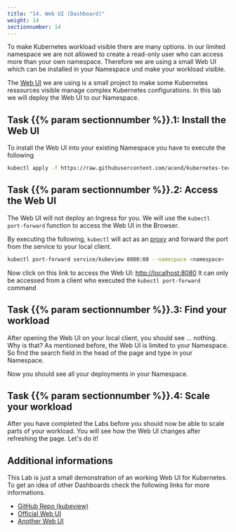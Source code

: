 ```yaml
---
title: "14. Web UI (Dashboard)"
weight: 14
sectionnumber: 14
---
```



To make Kubernetes workload visible there are many options. In our limited namespace we are not allowed to create a read-only user who can access more than your own namespace. Therefore we are using a small Web UI which can be installed in your Namespace und make your workload visible.

The [Web UI](http://kubeview.benco.io/) we are using is a small project to make some Kubernetes ressources visible manage complex Kubernetes configurations.
In this lab we will deploy the Web UI to our Namespace.


## Task {{% param sectionnumber %}}.1: Install the Web UI

To install the Web UI into your existing Namespace you have to execute the following

```bash
kubectl apply -f https://raw.githubusercontent.com/acend/kubernetes-techlab/master/content/en/docs/14.0/dashboard.yaml --namespace <namespace>
```


## Task {{% param sectionnumber %}}.2: Access the Web UI

The Web UI will not deploy an Ingress for you.
We will use the `kubectl port-forward` function to access the Web UI in the Browser.

By executing the following, `kubectl` will act as an [proxy](https://en.wikipedia.org/wiki/Proxy_server) and forward the port from the service to your local client.

```bash
kubectl port-forward service/kubeview 8080:80 --namespace <namespace>
```

Now click on this link to access the Web UI: <http://localhost:8080>
It can only be accessed from a client who executed the `kubectl port-forward` command


## Task {{% param sectionnumber %}}.3: Find your workload

After opening the Web UI on your local client, you should see ... nothing. Why is that?
As mentioned before, the Web UI is limited to your Namespace. So find the search field in the head of the page and type in your Namespace.

Now you should see all your deployments in your Namespace.


## Task {{% param sectionnumber %}}.4: Scale your workload

After you have completed the Labs before you should now be able to scale parts of your workload. You will see how the Web UI changes after refreshing the page. Let's do it!


## Additional informations

This Lab is just a small demonstration of an working Web UI for Kubernetes. To get an idea of other Dashboards check the following links for more informations.

* [GitHub Repo (kubeview)](https://github.com/benc-uk/kubeview)
* [Official Web UI](https://kubernetes.io/docs/tasks/access-application-cluster/web-ui-dashboard/)
* [Another Web UI](https://kube-web-view.readthedocs.io/en/latest/)

